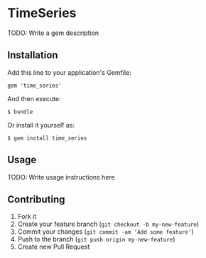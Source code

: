 # TimeSeries

TODO: Write a gem description

## Installation

Add this line to your application's Gemfile:

    gem 'time_series'

And then execute:

    $ bundle

Or install it yourself as:

    $ gem install time_series

## Usage

TODO: Write usage instructions here

## Contributing

1. Fork it
2. Create your feature branch (`git checkout -b my-new-feature`)
3. Commit your changes (`git commit -am 'Add some feature'`)
4. Push to the branch (`git push origin my-new-feature`)
5. Create new Pull Request
